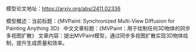 模型论文地址：https://arxiv.org/abs/2411.02336

模型概述：当前标题：《MVPaint: Synchronized Multi-View Diffusion for Painting Anything 3D》
中文文章标题：《MVPaint：用于绘制任何3D物体的同步多视图扩散》
文章内容：提出MVPaint模型，通过同步多视图扩散实现3D物体绘制，提升生成质量和效率。
